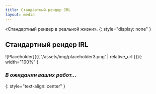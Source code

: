 ```yaml
---
title: Стандартный рендер IRL
layout: media
---
```


«Стандартный рендер в реальной жизни».
{: style="display: none" }

<div class="heading-media clearfix">
    <h2 class="news-head">Стандартный рендер IRL</h2>
</div>

![Placeholder]({{ '/assets/img/placeholder3.png' | relative_url }}){: width="100%" }

### *В ожидании ваших работ...*
{: style="text-align: center" }